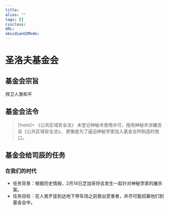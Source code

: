 ```yaml
---
title:
alias: ""
tags: []
cssclass:
URL:
obsidianUIMode:
---
```

# 圣洛夫基金会

## 基金会宗旨
捍卫人类和平

## 基金会法令

> [!note]+ 《公共区域安全法》
> 未登记神秘术使用许可，擅用神秘术涉嫌违反《公共区域安全法》。
> 更像是为了逼迫神秘学家加入基金会所制造的借口。


## 基金会给司辰的任务

### 在我们的时代

- 任务背景：根据历史情报，2月14日芝加哥将会发生一起针对神秘学家的屠杀案。
- 任务目标：在人类歹徒到达地下停车场之前救出受害者，并尽可能招募他们到基金会中。

